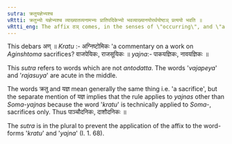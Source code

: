 ```yaml
---
sutra: क्रतुयज्ञेभ्यश्च
vRtti: क्रतुभ्यो यज्ञेभ्यश्च व्याख्यातव्यनामभ्यः प्रातिपदिकेभ्यो भवव्याख्यानयोरर्थयोष्ठञ् प्रत्ययो भवति ॥
vRtti_eng: The affix ठञ् comes, in the senses of \"occurring\", and \"a commentary\", after the name of a work to be explained, provided that such work relates to a _kratu_ or a _yajna_.
---
```

This debars अण् ॥ _Kratu_ :- अग्निष्टोमिकः 'a commentary on a work on _Aginshtoma_ sacrifices? वाजपेयिकः, राजसूयिकः ॥ _yajna_:- पाकयज्ञिकः, नावयज्ञिकः ॥

This _sutra_ refers to words which are not _antodatta_. The words '_vajapeya_' and '_rajasuya_' are acute in the middle.

The words क्रतु and यज्ञ mean generally the same thing i.e. 'a sacrifice', but the separate mention of यज्ञ implies that the rule applies to _yajnas_ other than _Soma_-_yajnas_ because the word '_kratu_' is technically applied to _Soma_-, sacrifices only. Thus पाञ्चौदनिकः, दाशौदनिकः ॥

The _sutra_ is in the plural to prevent the application of the affix to the word-forms '_kratu_' and '_yajna_' (I. 1. 68).
